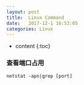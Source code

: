 ```yaml
---
layout: post
title:  Linux Command
date:   2017-12-1 16:53:05
categories: Linux
---
```


* content
{:toc}

### 查看端口占用

	netstat -apn|grep [port]
	
